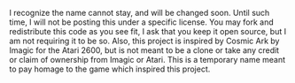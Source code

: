 I recognize the name cannot stay, and will be changed soon. Until such time, I will not be posting this under a specific license. You may fork and redistribute this code as you see fit, I ask that you keep it open source, but I am not requiring it to be so. Also, this project is inspired by Cosmic Ark by Imagic for the Atari 2600, but is not meant to be a clone or take any credit or claim of ownership from Imagic or Atari. This is a temporary name meant to pay homage to the game which inspired this project.
